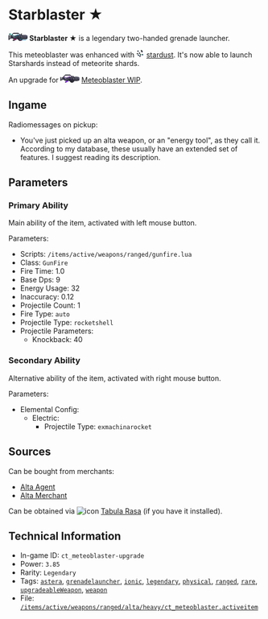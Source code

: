 # Starblaster ★

<img src="https://raw.githubusercontent.com/Ceterai/Enternia/main/items/active/weapons/ranged/alta/heavy/ct_meteoblaster_2.png" alt="Starblaster ★ icon" loading="lazy" width="auto" height="16px"/> **Starblaster ★** is a legendary two-handed grenade launcher.

This meteoblaster was enhanced with <img src="https://raw.githubusercontent.com/Ceterai/Enternia/main/items/generic/crafting/ct_stardust.png" alt="Stardust icon" loading="lazy" width="auto" height="16px"/> [stardust](https://ceterai.github.io/MyEnternia/Wiki/Stardust). It's now able to launch Starshards instead of meteorite shards.

An upgrade for <img src="https://raw.githubusercontent.com/Ceterai/Enternia/main/items/active/weapons/ranged/alta/heavy/ct_meteoblaster.png" alt="Meteoblaster WIP icon" loading="lazy" width="auto" height="16px"/> [Meteoblaster WIP](https://ceterai.github.io/MyEnternia/Wiki/MeteoblasterWIP).

## Ingame

Radiomessages on pickup:

- You've just picked up an alta weapon, or an "energy tool", as they call it. According to my database, these usually have an extended set of features. I suggest reading its description.

## Parameters

### Primary Ability

Main ability of the item, activated with left mouse button.

Parameters:

- Scripts:  `/items/active/weapons/ranged/gunfire.lua`
- Class: `GunFire`
- Fire Time: 1.0
- Base Dps: 9
- Energy Usage: 32
- Inaccuracy: 0.12
- Projectile Count: 1
- Fire Type: `auto`
- Projectile Type: `rocketshell`
- Projectile Parameters:
  - Knockback: 40

### Secondary Ability

Alternative ability of the item, activated with right mouse button.

Parameters:

- Elemental Config:
  - Electric:
    - Projectile Type: `exmachinarocket`

## Sources

Can be bought from merchants:

- [Alta Agent](https://ceterai.github.io/MyEnternia/Wiki/AltaAgent)
- [Alta Merchant](https://ceterai.github.io/MyEnternia/Wiki/AltaMerchant)

Can be obtained via <img src="https://steamuserimages-a.akamaihd.net/ugc/263843960696222713/3EC9A7C005541F7D577EBCB8C5736B4EFC9973D6/" alt="icon" width="8" height="12"/> [Tabula Rasa](https://community.playstarbound.com/resources/the-tabula-rasa.3222/) (if you have it installed).

## Technical Information

- In-game ID: `ct_meteoblaster-upgrade`
- Power: `3.85`
- Rarity: `Legendary`
- Tags: [`astera`](https://ceterai.github.io/MyEnternia/Wiki/Tags/Astera), [`grenadelauncher`](https://ceterai.github.io/MyEnternia/Wiki/Tags/Grenadelauncher), [`ionic`](https://ceterai.github.io/MyEnternia/Wiki/Tags/Ionic), [`legendary`](https://ceterai.github.io/MyEnternia/Wiki/Tags/Legendary), [`physical`](https://ceterai.github.io/MyEnternia/Wiki/Tags/Physical), [`ranged`](https://ceterai.github.io/MyEnternia/Wiki/Tags/Ranged), [`rare`](https://ceterai.github.io/MyEnternia/Wiki/Tags/Rare), [`upgradeableWeapon`](https://ceterai.github.io/MyEnternia/Wiki/Tags/UpgradeableWeapon), [`weapon`](https://ceterai.github.io/MyEnternia/Wiki/Tags/Weapon)
- File: [`/items/active/weapons/ranged/alta/heavy/ct_meteoblaster.activeitem`](https://github.com/Ceterai/Enternia/blob/main/items/active/weapons/ranged/alta/heavy/ct_meteoblaster.activeitem)
